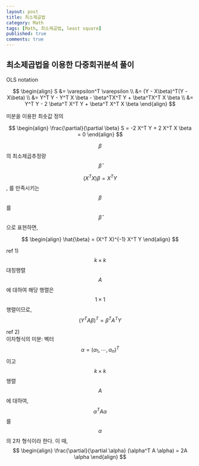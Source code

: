 ```yaml
---
layout: post
title: 최소제곱법
category: Math
tags: [Math, 최소제곱법, least square]
published: true
comments: true
---
```


최소제곱법을 이용한 다중회귀분석 풀이
---

OLS notation  

$$ \begin{align} 
	S &= \varepsilon^T \varepsilon \\
	&= (Y - X\beta)^T(Y - X\beta) \\
	&= Y^T Y - Y^T X \beta - \beta^TX^T Y + \beta^TX^T X \beta \\
	&= Y^T Y - 2 \beta^T X^T Y + \beta^T X^T X \beta 
	\end{align} $$

미분을 이용한 최솟값 정의  

$$  \begin{align}
	\frac{\partial}{\partial \beta} S = -2 X^T Y + 2 X^T X \beta = 0
	\end{align} $$

$$ \beta $$의 최소제곱추정량 $$\hat{\beta}$$  

$$ (X^T X) \beta = X^T Y $$, 를 만족시키는 $$ \beta $$를 $$ \hat{\beta} $$으로 표현하면,  
	
$$ \begin{align} \hat{\beta} = (X^T X)^{-1} X^T Y \end{align} $$

ref 1)  
$$ k \times k $$ 대칭행렬 $$ A $$ 에 대하여 해당 행렬은 $$ 1 \times 1 $$ 행렬이므로,  
$$ (Y^T A \beta)^T = \beta^T A^T Y $$  

ref 2)  
이차형식의 미분: 벡터 $$ \alpha = (\alpha_1, \cdots, \alpha_n)^T $$ 이고 $$ k \times k $$ 행렬 $$ A $$에 대하여,  
$$ \alpha^T A \alpha $$ 를 $$ \alpha $$의 2차 형식이라 한다. 이 때,  
$$  \begin{align}
	\frac{\partial}{\partial \alpha} (\alpha^T A \alpha) = 2A \alpha
	\end{align} $$
